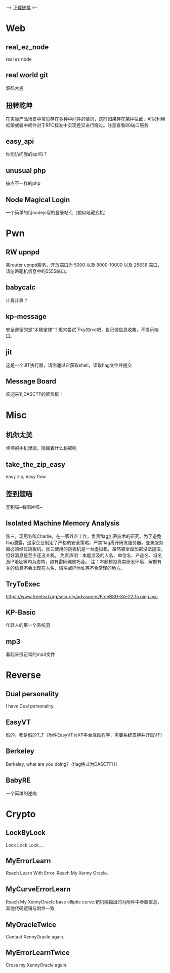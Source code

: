 --> [下载链接](https://github.com/Randark-JMT/CTF_Archive/releases/tag/2023-xhlj) <--

# Web

## real_ez_node

real ez node 

## real world git

源码大盗

## 扭转乾坤

在实际产品场景中常见存在多种中间件的情况，这时如果存在某种拦截，可以利用框架或者中间件对于RFC标准中实现差异进行绕过。注意查看80端口服务

## easy_api

你能访问我的api吗？ 

## unusual php

搞点不一样的php

## Node Magical Login

一个简单的用nodejs写的登录站点（貌似暗藏玄机）

# Pwn

## RW upnpd

某router upnpd服务，开放端口为 5000 以及 9000-10000 以及 25836 端口，请忽略靶机信息中的5555端口。

## babycalc

计算计算？

## kp-message

安全遵循的是”木桶定律“？那来尝试下ky的rce吧，自己做信息收集，不提示端口。

## jit

这是一个JIT执行器，请你通过它获取shell，读取flag文件并提交

## Message Board

欢迎来到DASCTF的留言板！

# Misc

## 机你太美

坤坤的手机里面，隐藏着什么秘密呢 

## take_the_zip_easy

easy zip, easy flow

## 签到题喵

签到喵~看图片喵~

## Isolated Machine Memory Analysis

张三，现用名叫Charlie，在一家外企工作，负责flag加密技术的研究。为了避免flag泄露，这家企业制定了严格的安全策略，严禁flag离开研发服务器，登录服务器必须经过跳板机。张三使用的跳板机是一台虚拟机，虽然被全盘加密没法提取，但好消息是至少还没关机。 免责声明：本题涉及的人名、单位名、产品名、域名及IP地址等均为虚构，如有雷同纯属巧合。  注：本题模拟真实研发环境，解题有关的信息不会出现在人名、域名或IP地址等不合常理的地方。

## TryToExec

https://www.freebsd.org/security/advisories/FreeBSD-SA-22:15.ping.asc

## KP-Basic

年轻人的第一个系统洞

## mp3

看起来很正常的mp3文件

# Reverse

## Dual personality

I have Dual personality.

## EasyVT

假的，都是假的T_T（附件EasyVT为XP平台驱动程序，需要系统支持并开启VT）

## Berkeley

Berkeley, what are you doing?（flag格式为DASCTF{}）

## BabyRE

一个简单的逆向

# Crypto

## LockByLock

Lock Lock Lock....

## MyErrorLearn

Reach Learn With Error. Reach My Xenny Oracle.

## MyCurveErrorLearn

Reach My XennyOracle base elliptic curve.靶机端输出的为附件中参数信息，其他代码逻辑与附件一致

## MyOracleTwice

Contact XennyOracle again.

## MyErrorLearnTwice

Cross my XennyOracle again.